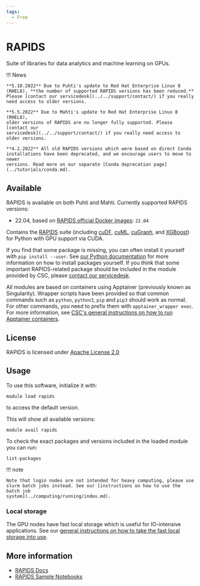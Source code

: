 ```yaml
---
tags:
  - Free
---
```


# RAPIDS

Suite of libraries for data analytics and machine learning on GPUs.

!!! News

    **5.10.2022** Due to Puhti's update to Red Hat Enterprise Linux 8
    (RHEL8), **the number of supported RAPIDS versions has been reduced.**
    Please [contact our servicedesk](../../support/contact/) if you really
    need access to older versions.

    **5.5.2022** Due to Mahti's update to Red Hat Enterprise Linux 8 (RHEL8),
    older versions of RAPIDS are no longer fully supported. Please [contact our
    servicedesk](../../support/contact/) if you really need access to older versions.

    **4.2.2022** All old RAPIDS versions which were based on direct Conda
    installations have been deprecated, and we encourage users to move to newer
    versions. Read more on our separate [Conda deprecation page](../tutorials/conda.md).


## Available

RAPIDS is available on both Puhti and Mahti.  Currently supported
RAPIDS versions:

- 22.04, based on [RAPIDS official Docker images](https://hub.docker.com/r/rapidsai/rapidsai/): `22.04`

Contains the [RAPIDS](https://rapids.ai/) suite (including
[cuDF](https://github.com/rapidsai/cudf),
[cuML](https://github.com/rapidsai/cuml),
[cuGraph](https://github.com/rapidsai/cugraph), and
[XGBoost](https://rapids.ai/xgboost.html)) for Python with GPU support via CUDA.

If you find that some package is missing, you can often install it yourself with
`pip install --user`. See [our Python
documentation](python.md#installing-python-packages-to-existing-modules) for
more information on how to install packages yourself. If you think that some
important RAPIDS-related package should be included in the module provided by
CSC, please [contact our servicedesk](../../support/contact/).

All modules are based on containers using Apptainer (previously known
as Singularity). Wrapper scripts have been provided so that common
commands such as `python`, `python3`, `pip` and `pip3` should work as
normal. For other commands, you need to prefix them with
`apptainer_wrapper exec`. For more information, see [CSC's general
instructions on how to run Apptainer
containers](../computing/containers/run-existing.md).

## License

RAPIDS is licensed under [Apache License 2.0](https://rapids.ai/community.html)

## Usage

To use this software, initialize it with:

```text
module load rapids
```

to access the default version.

This will show all available versions:

```text
module avail rapids
```

To check the exact packages and versions included in the loaded module you can run:

```text
list-packages
```

!!! note 

    Note that login nodes are not intended for heavy computing, please use
    slurm batch jobs instead. See our [instructions on how to use the batch job
    system](../computing/running/index.md).

### Local storage

The GPU nodes have fast local storage which is useful for IO-intensive
applications. See our [general instructions on how to take the fast local
storage into
use](../computing/running/creating-job-scripts-puhti/#local-storage).

## More information

- [RAPIDS Docs](https://docs.rapids.ai/)
- [RAPIDS Sample Notebooks](https://github.com/rapidsai/notebooks)
